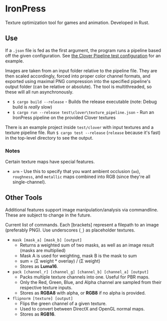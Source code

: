 # IronPress
Texture optimization tool for games and animation. Developed in Rust.

## Use
If a `.json` file is fed as the first argument, the program runs a pipeline based off the given configuration.
See [the Clover Pipeline test configuration](test/clover/texture_pipeline.json) for an example.

Images are taken from an input folder relative to the pipeline file.
They are then scaled accordingly, forced into proper color channel formats, and exported using maximal PNG compression
into the specified pipeline's output folder (can be relative or absolute).
The tool is multithreaded, so these will all run asynchronously.

- `$ cargo build --release` - Builds the release executable (note: Debug build is *really* slow)
- `$ cargo run --release test\clover\texture_pipeline.json` - Run an IronPress pipeline on the provided Clover textures

There is an example project inside `test/clover` with input textures and a texture pipeline file.
Run `$ cargo test --release` (`release` because it's fast) in the top-level directory to see the output.

### Notes
Certain texture maps have special features.
- `arm` - Use this to specify that you want ambient occlusion (`ao`), `roughness`, and `metallic` maps combined into RGB (since they're all single-channel).

## Other Tools
Additional features support image manipulation/analysis via commandline. These are subject to change in the future.

Current list of commands. Each [brackets] represent a filepath to an image (preferably PNG).
Use underscores (`_`) as placeholder textures. 
- `mask [mask_a] [mask_b] [output]`
  - Returns a weighted sum of two masks, as well as an image result (masks are multiplied)
  - Mask A is used for weighting, mask B is the mask to sum
  - sum = (Σ weight * overlay) / (Σ weight)
  - Stores as **Luma16**.
- `pack [channel_r] [channel_g] [channel_b] [channel_a] [output]`
  - Packs multiple texture channels into one. Useful for PBR maps.
  - Only the Red, Green, Blue, and Alpha channel are sampled from their respective texture inputs.
  - Stores as **RGBA8** with alpha, or **RGB8** if no alpha is provided.
- `flipnorm [texture] [output]`
  - Flips the green channel of a given texture.
  - Used to convert between DirectX and OpenGL normal maps.
  - Stores as **RGB16**.
